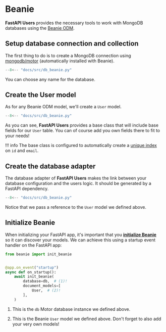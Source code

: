 # Beanie

**FastAPI Users** provides the necessary tools to work with MongoDB databases using the [Beanie ODM](https://github.com/roman-right/beanie).

## Setup database connection and collection

The first thing to do is to create a MongoDB connection using [mongodb/motor](https://github.com/mongodb/motor) (automatically installed with Beanie).

```py hl_lines="5-9"
--8<-- "docs/src/db_beanie.py"
```

You can choose any name for the database.

## Create the User model

As for any Beanie ODM model, we'll create a `User` model.

```py hl_lines="12-13"
--8<-- "docs/src/db_beanie.py"
```

As you can see, **FastAPI Users** provides a base class that will include base fields for our `User` table. You can of course add you own fields there to fit to your needs!

!!! info
    The base class is configured to automatically create a [unique index](https://roman-right.github.io/beanie/tutorial/defining-a-document/#indexes) on `id` and `email`.

## Create the database adapter

The database adapter of **FastAPI Users** makes the link between your database configuration and the users logic. It should be generated by a FastAPI dependency.

```py hl_lines="16-17"
--8<-- "docs/src/db_beanie.py"
```

Notice that we pass a reference to the `User` model we defined above.

## Initialize Beanie

When initializing your FastAPI app, it's important that you [**initialize Beanie**](https://roman-right.github.io/beanie/tutorial/initialization/) so it can discover your models. We can achieve this using a startup event handler on the FastAPI app:

```py
from beanie import init_beanie


@app.on_event("startup")
async def on_startup():
    await init_beanie(
        database=db,  # (1)!
        document_models=[
            User,  # (2)!
        ],
    )
```

1. This is the `db` Motor database instance we defined above.

2. This is the Beanie `User` model we defined above. Don't forget to also add your very own models!
